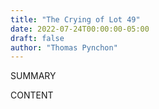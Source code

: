 ```yaml
---
title: "The Crying of Lot 49"
date: 2022-07-24T00:00:00-05:00
draft: false
author: "Thomas Pynchon"
---
```


SUMMARY

<!--more-->

CONTENT